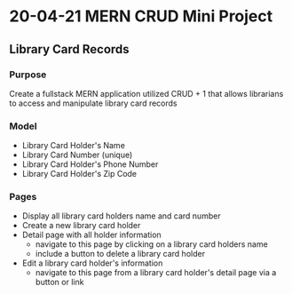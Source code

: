 # 20-04-21 MERN CRUD Mini Project
## Library Card Records

### Purpose
Create a fullstack MERN application utilized CRUD + 1 that allows librarians to access and manipulate library card records
### Model
- Library Card Holder's Name
- Library Card Number (unique)
- Library Card Holder's Phone Number
- Library Card Holder's Zip Code
### Pages
- Display all library card holders name and card number
- Create a new library card holder
- Detail page with all holder information 
    - navigate to this page by clicking on a library card holders name
    - include a button to delete a library card holder
- Edit a library card holder's information
     - navigate to this page from a library card holder's detail page via a button or link